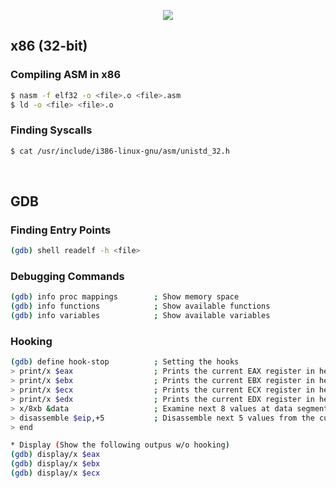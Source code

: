 <p align="center">
  <img src="https://github.com/bigb0sss/b0ssTheASM/blob/master/asm.png">
</p>

## x86 (32-bit)

### Compiling ASM in x86
```bash
$ nasm -f elf32 -o <file>.o <file>.asm
$ ld -o <file> <file>.o
```
### Finding Syscalls
```bash
$ cat /usr/include/i386-linux-gnu/asm/unistd_32.h 
```
<br />

## GDB
### Finding Entry Points
```bash
(gdb) shell readelf -h <file>
```
### Debugging Commands
```bash
(gdb) info proc mappings        ; Show memory space
(gdb) info functions            ; Show available functions
(gdb) info variables            ; Show available variables
```
### Hooking
```bash
(gdb) define hook-stop          ; Setting the hooks
> print/x $eax                  ; Prints the current EAX register in hex
> print/x $ebx                  ; Prints the current EBX register in hex
> print/x $ecx                  ; Prints the current ECX register in hex
> print/x $edx                  ; Prints the current EDX register in hex
> x/8xb &data                   ; Examine next 8 values at data segments in hex
> disassemble $eip,+5           ; Disassemble next 5 values from the current EIP register
> end

* Display (Show the following outpus w/o hooking)
(gdb) display/x $eax
(gdb) display/x $ebx
(gdb) display/x $ecx
```
